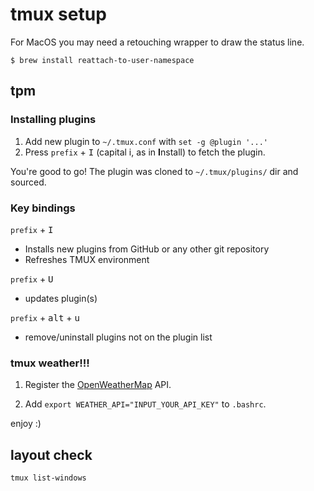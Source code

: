 # tmux setup

For MacOS you may need a retouching wrapper to draw the status line.

```
$ brew install reattach-to-user-namespace
```

## tpm

### Installing plugins

1. Add new plugin to `~/.tmux.conf` with `set -g @plugin '...'`
2. Press `prefix` + <kbd>I</kbd> (capital i, as in **I**nstall) to fetch the plugin.

You're good to go! The plugin was cloned to `~/.tmux/plugins/` dir and sourced.

### Key bindings

`prefix` + <kbd>I</kbd>
- Installs new plugins from GitHub or any other git repository
- Refreshes TMUX environment

`prefix` + <kbd>U</kbd>
- updates plugin(s)

`prefix` + <kbd>alt</kbd> + <kbd>u</kbd>
- remove/uninstall plugins not on the plugin list

### tmux weather!!!

1. Register the [OpenWeatherMap](https://openweathermap.org/api) API.

2. Add `export WEATHER_API="INPUT_YOUR_API_KEY"` to `.bashrc`.

enjoy :)

## layout check

`tmux list-windows`